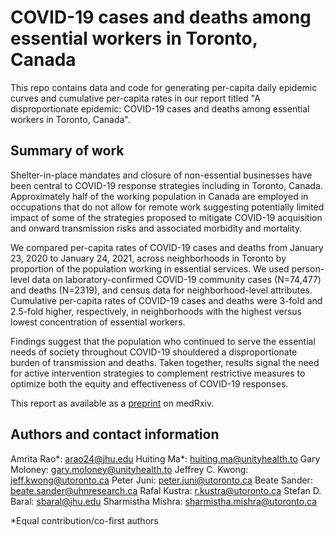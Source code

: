 # COVID-19 cases and deaths among essential workers in Toronto, Canada
This repo contains data and code for generating per-capita daily epidemic curves and cumulative per-capita rates in our report titled "A disproportionate epidemic: COVID-19 cases and deaths among essential workers in Toronto, Canada".

## Summary of work
Shelter-in-place mandates and closure of non-essential businesses have been central to COVID-19 response strategies including in Toronto, Canada. Approximately half of the working population in Canada are employed in occupations that do not allow for remote work suggesting potentially limited impact of some of the strategies proposed to mitigate COVID-19 acquisition and onward transmission risks and associated morbidity and mortality. 

We compared per-capita rates of COVID-19 cases and deaths from January 23, 2020 to January 24, 2021, across neighborhoods in Toronto by proportion of the population working in essential services. We used person-level data on laboratory-confirmed COVID-19 community cases (N=74,477) and deaths (N=2319), and census data for neighborhood-level attributes. Cumulative per-capita rates of COVID-19 cases and deaths were 3-fold and 2.5-fold higher, respectively, in neighborhoods with the highest versus lowest concentration of essential workers. 

Findings suggest that the population who continued to serve the essential needs of society throughout COVID-19 shouldered a disproportionate burden of transmission and deaths. Taken together, results signal the need for active intervention strategies to complement restrictive measures to optimize both the equity and effectiveness of COVID-19 responses.

This report as available as a [preprint](https://www.medrxiv.org/content/10.1101/2021.02.15.21251572v1.full-text) on medRxiv.

## Authors and contact information
Amrita Rao*: [arao24@jhu.edu](mailto:arao24@jhu.edu)
Huiting Ma*: [huiting.ma@unityhealth.to](mailto:huiting.ma@unityhealth.to)
Gary Moloney: [gary.moloney@unityhealth.to](mailto:gary.moloney@unityhealth.to)
Jeffrey C. Kwong: [jeff.kwong@utoronto.ca](mailto:jeff.kwong@utoronto.ca)
Peter Juni: [peter.juni@utoronto.ca](mailto:peter.juni@utoronto.ca)
Beate Sander: [beate.sander@uhnresearch.ca](mailto:beate.sander@uhnresearch.ca)
Rafal Kustra: [r.kustra@utoronto.ca](mailto:r.kustra@utoronto.ca)
Stefan D. Baral: [sbaral@jhu.edu](mailto:sbaral@jhu.edu)
Sharmistha Mishra: [sharmistha.mishra@utoronto.ca](mailto:sharmistha.mishra@utoronto.ca)

*Equal contribution/co-first authors
